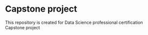 # Capstone project
This repository is created for Data Science professional certification Capstone project
